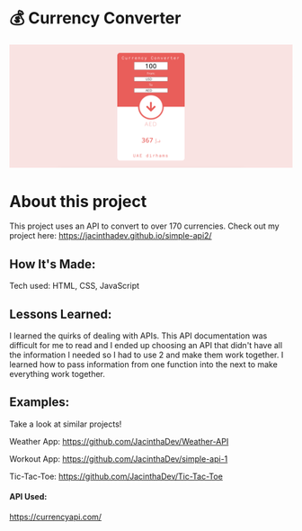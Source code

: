 # 💰 Currency Converter

<img width="1421" alt="workout app" src="/img/currency-convert.png">

# About this project
This project uses an API to convert to over 170 currencies.
Check out my project here: https://jacinthadev.github.io/simple-api2/

## How It's Made:
Tech used: HTML, CSS, JavaScript


## Lessons Learned:
I learned the quirks of dealing with APIs. This API documentation was difficult for me to read and I ended up choosing an API that didn't have all the information I needed so I had to use 2 and make them work together. I learned how to pass information from one function into the next to make everything work together.

## Examples:
Take a look at similar projects!

Weather App: https://github.com/JacinthaDev/Weather-API

Workout App: https://github.com/JacinthaDev/simple-api-1

Tic-Tac-Toe: https://github.com/JacinthaDev/Tic-Tac-Toe

#### API Used:

https://currencyapi.com/
